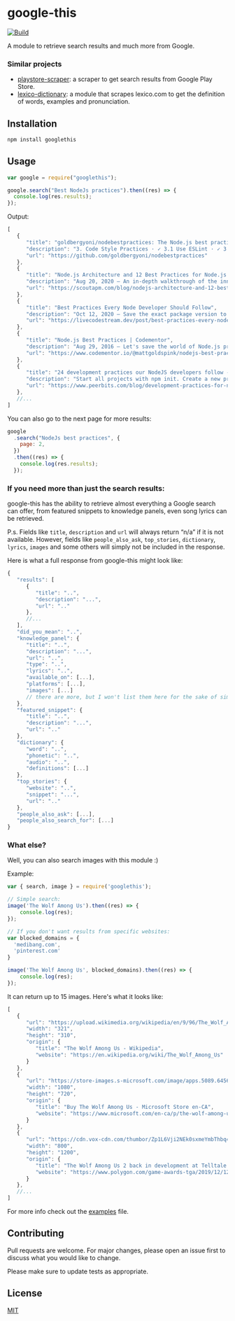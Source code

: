 # google-this

[![Build](https://github.com/LuanRT/google-this/actions/workflows/node.js.yml/badge.svg)](https://github.com/LuanRT/google-this/actions/workflows/node.js.yml)

A module to retrieve search results and much more from Google.

### Similar projects

- [playstore-scraper](https://github.com/luanrt/playstore-scraper): a scraper to get search results from Google Play Store.
- [lexico-dictionary](https://github.com/LuanRT/lexico-dictionary): a module that scrapes lexico.com to get the definition of words, examples and pronunciation.

## Installation

```bash
npm install googlethis
```

## Usage

```js
var google = require("googlethis");

google.search("Best NodeJs practices").then((res) => {
  console.log(res.results);
});
```

Output:

```js
[
   {
      "title": "goldbergyoni/nodebestpractices: The Node.js best practices why a good setup ...",
      "description": "3. Code Style Practices · ✓ 3.1 Use ESLint · ✓ 3.2 Node. · ✓ 3.3 Start a Codeblock's Curly Braces on the Same Line · ✓ 3.4 ..",
      "url": "https://github.com/goldbergyoni/nodebestpractices"
   },
   {
      "title": "Node.js Architecture and 12 Best Practices for Node.js Development ...",
      "description": "Aug 20, 2020 — An in-depth walkthrough of the inner working of Node.js, Node.js best practices, why a good setup ...",
      "url": "https://scoutapm.com/blog/nodejs-architecture-and-12-best-practices-for-nodejs-development"
   },
   {
      "title": "Best Practices Every Node Developer Should Follow",
      "description": "Oct 12, 2020 — Save the exact package version to package. · Use a tool to restart your app after every code change · Use ...",
      "url": "https://livecodestream.dev/post/best-practices-every-node-developer-should-follow/"
   },
   {
      "title": "Node.js Best Practices | Codementor",
      "description": "Aug 29, 2016 — Let's save the world of Node.js projects together! Here are the top 14 Node.js best practices that Node ...",
      "url": "https://www.codementor.io/@mattgoldspink/nodejs-best-practices-du1086jja"
   },
   {
      "title": "24 development practices our NodeJS developers follow - Peerbits",
      "description": "Start all projects with npm init. Create a new project in Node.js using npm init. Setup . npmrc. Use environment variables. Use environment variables in Node. Use a style guide. Say no to synchronous functions. Handle Errors. Confirm your app automatically restarts. Acquaint yourself with JavaScript best practices.",
      "url": "https://www.peerbits.com/blog/development-practices-for-nodejs-developers.html/amp"
   },
   //...
]
```

You can also go to the next page for more results:

```js
google
  .search("NodeJs best practices", {
    page: 2,
  })
  .then((res) => {
    console.log(res.results);
  });
```

### If you need more than just the search results:

google-this has the ability to retrieve almost everything a Google search can offer, from featured snippets to knowledge panels, even song lyrics can be retrieved.

P.s.
Fields like `title`, `description` and `url` will always return “n/a” if it is not available. However, fields like `people_also_ask`, `top_stories`, `dictionary`, `lyrics`, `images` and some others will simply not be included in the response.

Here is what a full response from google-this might look like:

```js
{
   "results": [
      {
         "title": "..",
         "description": "...",
         "url": ".."
      },
      //...
   ],
   "did_you_mean": "..",
   "knowledge_panel": {
      "title": "..",
      "description": "...",
      "url": "..",
      "type": "..",
      "lyrics": "..",
      "available_on": [...],
      "platforms": [...],
      "images": [...]
      // there are more, but I won't list them here for the sake of simplicity, refer to the code for more info.
   },
   "featured_snippet": {
      "title": "..",
      "description": "...",
      "url": ".."
   },
   "dictionary": {
      "word": "..",
      "phonetic": "..",
      "audio": "..",
      "definitions": [...]
   },
   "top_stories": {
      "website": "..",
      "snippet": "...",
      "url": ".."
   },
   "people_also_ask": [...],
   "people_also_search_for": [...]
}
```

### What else?

Well, you can also search images with this module :)

Example:

```js
var { search, image } = require('googlethis');

// Simple search:
image('The Wolf Among Us').then((res) => {
    console.log(res);
});

// If you don't want results from specific websites:
var blocked_domains = {
  'medibang.com',
  'pinterest.com'
}

image('The Wolf Among Us', blocked_domains).then((res) => {
    console.log(res);
});

```

It can return up to 15 images. Here's what it looks like:

```js
[
   {
      "url": "https://upload.wikimedia.org/wikipedia/en/9/96/The_Wolf_Among_Us_cover_art.jpg",
      "width": "321",
      "height": "310",
      "origin": {
         "title": "The Wolf Among Us - Wikipedia",
         "website": "https://en.wikipedia.org/wiki/The_Wolf_Among_Us"
      }
   },
   {
      "url": "https://store-images.s-microsoft.com/image/apps.5089.64565521137234771.d4fa27af-3a00-44af-9927-ce57a7066702.c87b015a-61cf-46d6-a77a-0b8d09279d37",
      "width": "1080",
      "height": "720",
      "origin": {
         "title": "Buy The Wolf Among Us - Microsoft Store en-CA",
         "website": "https://www.microsoft.com/en-ca/p/the-wolf-among-us/c02sl8lbs5k2"
      }
   },
   {
      "url": "https://cdn.vox-cdn.com/thumbor/Zp1L6Vji2NEk0sxmeYmbThbq4CY\\u003d/0x0:1280x720/1200x800/filters:focal(538x258:742x462)/cdn.vox-cdn.com/uploads/chorus_image/image/65898028/69262385_408272906381786_5376154085030363136_n.0.png",
      "width": "800",
      "height": "1200",
      "origin": {
         "title": "The Wolf Among Us 2 back in development at Telltale - Polygon",
         "website": "https://www.polygon.com/game-awards-tga/2019/12/12/21011644/the-wolf-among-us-2-telltale-windows-trailer-tga-2019"
      }
   },
   //...
]
```

For more info check out the [examples](https://github.com/LuanRT/google-this/blob/252dfabe13b52da2fbe9f0f46ceea4d2a660796d/examples/index.js) file.

## Contributing

Pull requests are welcome. For major changes, please open an issue first to discuss what you would like to change.

Please make sure to update tests as appropriate.

## License

[MIT](https://choosealicense.com/licenses/mit/)

